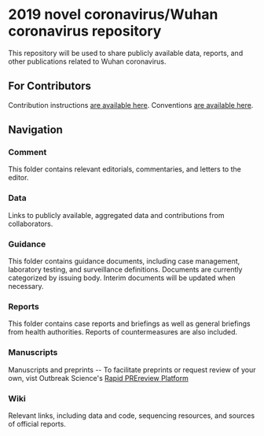 # 2019 novel coronavirus/Wuhan coronavirus repository
This repository will be used to share publicly available data, reports, and other publications related to Wuhan coronavirus. 

## For Contributors
Contribution instructions [are available here](https://github.com/midas-network/Wuhan-CoV/blob/master/Contribution%20Instructions.md). Conventions [are available here](https://github.com/midas-network/Wuhan-CoV/blob/master/Conventions.md).

## Navigation
### Comment
This folder contains relevant editorials, commentaries, and letters to the editor.

### Data
Links to publicly available, aggregated data and contributions from collaborators.

### Guidance
This folder contains guidance documents, including case management, laboratory testing, and surveillance definitions. Documents are currently categorized by issuing body. Interim documents will be updated when necessary.

### Reports
This folder contains case reports and briefings as well as general briefings from health authorities. Reports of countermeasures are also included.

### Manuscripts
Manuscripts and preprints -- To facilitate preprints or request review of your own, vist Outbreak Science's [Rapid PREreview Platform](https://outbreaksci.prereview.org)

### Wiki
Relevant links, including data and code, sequencing resources, and sources of official reports.
